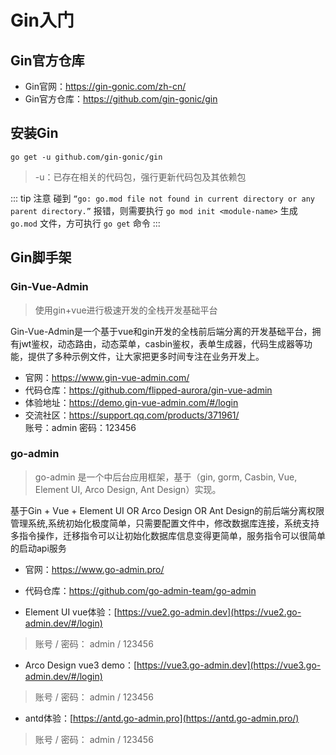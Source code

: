# Gin入门

## Gin官方仓库

- Gin官网：<https://gin-gonic.com/zh-cn/>
- Gin官方仓库：<https://github.com/gin-gonic/gin>

## 安装Gin

```shell
go get -u github.com/gin-gonic/gin
```

> -u：已存在相关的代码包，强行更新代码包及其依赖包

::: tip 注意
碰到 `“go: go.mod file not found in current directory or any parent directory.”` 报错，则需要执行 `go mod init <module-name>` 生成 `go.mod` 文件，方可执行 `go get` 命令
:::

## Gin脚手架

### Gin-Vue-Admin

> 使用gin+vue进行极速开发的全栈开发基础平台

Gin-Vue-Admin是一个基于vue和gin开发的全栈前后端分离的开发基础平台，拥有jwt鉴权，动态路由，动态菜单，casbin鉴权，表单生成器，代码生成器等功能，提供了多种示例文件，让大家把更多时间专注在业务开发上。

- 官网：<https://www.gin-vue-admin.com/>
- 代码仓库：<https://github.com/flipped-aurora/gin-vue-admin>
- 体验地址：<https://demo.gin-vue-admin.com/#/login>  
- 交流社区：<https://support.qq.com/products/371961/>  
账号：admin  密码：123456

### go-admin

> go-admin 是一个中后台应用框架，基于（gin, gorm, Casbin, Vue, Element UI, Arco Design, Ant Design）实现。

基于Gin + Vue + Element UI OR Arco Design OR Ant Design的前后端分离权限管理系统,系统初始化极度简单，只需要配置文件中，修改数据库连接，系统支持多指令操作，迁移指令可以让初始化数据库信息变得更简单，服务指令可以很简单的启动api服务

- 官网：<https://www.go-admin.pro/>
- 代码仓库：<https://github.com/go-admin-team/go-admin>

- Element UI vue体验：[https://vue2.go-admin.dev](https://vue2.go-admin.dev/#/login)

> 账号 / 密码： admin / 123456

- Arco Design vue3 demo：[https://vue3.go-admin.dev](https://vue3.go-admin.dev/#/login)

> 账号 / 密码： admin / 123456

- antd体验：[https://antd.go-admin.pro](https://antd.go-admin.pro/)

> 账号 / 密码： admin / 123456
